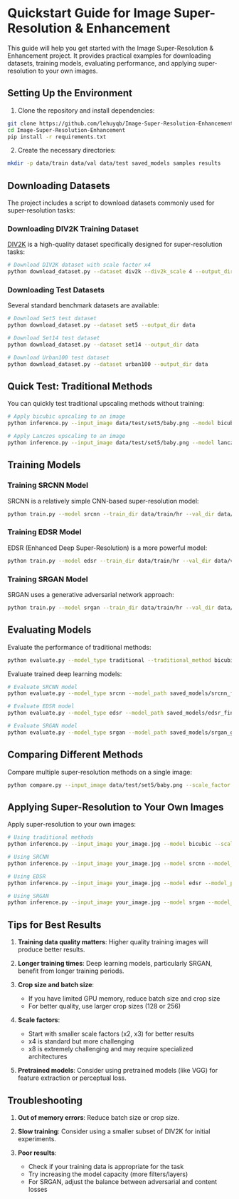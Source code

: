 # Quickstart Guide for Image Super-Resolution & Enhancement

This guide will help you get started with the Image Super-Resolution & Enhancement project. It provides practical examples for downloading datasets, training models, evaluating performance, and applying super-resolution to your own images.

## Setting Up the Environment

1. Clone the repository and install dependencies:

```bash
git clone https://github.com/lehuyqb/Image-Super-Resolution-Enhancement.git
cd Image-Super-Resolution-Enhancement
pip install -r requirements.txt
```

2. Create the necessary directories:

```bash
mkdir -p data/train data/val data/test saved_models samples results
```

## Downloading Datasets

The project includes a script to download datasets commonly used for super-resolution tasks:

### Downloading DIV2K Training Dataset

[DIV2K](https://data.vision.ee.ethz.ch/cvl/DIV2K/) is a high-quality dataset specifically designed for super-resolution tasks:

```bash
# Download DIV2K dataset with scale factor x4
python download_dataset.py --dataset div2k --div2k_scale 4 --output_dir data
```

### Downloading Test Datasets

Several standard benchmark datasets are available:

```bash
# Download Set5 test dataset
python download_dataset.py --dataset set5 --output_dir data

# Download Set14 test dataset
python download_dataset.py --dataset set14 --output_dir data

# Download Urban100 test dataset
python download_dataset.py --dataset urban100 --output_dir data
```

## Quick Test: Traditional Methods

You can quickly test traditional upscaling methods without training:

```bash
# Apply bicubic upscaling to an image
python inference.py --input_image data/test/set5/baby.png --model bicubic --scale_factor 4 --show_result

# Apply Lanczos upscaling to an image
python inference.py --input_image data/test/set5/baby.png --model lanczos --scale_factor 4 --show_result
```

## Training Models

### Training SRCNN Model

SRCNN is a relatively simple CNN-based super-resolution model:

```bash
python train.py --model srcnn --train_dir data/train/hr --val_dir data/val/hr --epochs 50 --batch_size 16 --scale_factor 4 --crop_size 96 --learning_rate 1e-4
```

### Training EDSR Model

EDSR (Enhanced Deep Super-Resolution) is a more powerful model:

```bash
python train.py --model edsr --train_dir data/train/hr --val_dir data/val/hr --epochs 100 --batch_size 16 --scale_factor 4 --crop_size 128 --learning_rate 1e-4
```

### Training SRGAN Model

SRGAN uses a generative adversarial network approach:

```bash
python train.py --model srgan --train_dir data/train/hr --val_dir data/val/hr --epochs 200 --batch_size 16 --scale_factor 4 --crop_size 96 --learning_rate 1e-4
```

## Evaluating Models

Evaluate the performance of traditional methods:

```bash
python evaluate.py --model_type traditional --traditional_method bicubic --test_dir data/test/set5 --scale_factor 4 --save_images
```

Evaluate trained deep learning models:

```bash
# Evaluate SRCNN model
python evaluate.py --model_type srcnn --model_path saved_models/srcnn_final_model.h5 --test_dir data/test/set5 --scale_factor 4 --save_images

# Evaluate EDSR model
python evaluate.py --model_type edsr --model_path saved_models/edsr_final_model.h5 --test_dir data/test/set5 --scale_factor 4 --save_images

# Evaluate SRGAN model
python evaluate.py --model_type srgan --model_path saved_models/srgan_generator_epoch_200.h5 --test_dir data/test/set5 --scale_factor 4 --save_images
```

## Comparing Different Methods

Compare multiple super-resolution methods on a single image:

```bash
python compare.py --input_image data/test/set5/baby.png --scale_factor 4 --methods bicubic lanczos srcnn edsr srgan --srcnn_model saved_models/srcnn_final_model.h5 --edsr_model saved_models/edsr_final_model.h5 --srgan_model saved_models/srgan_generator_epoch_200.h5
```

## Applying Super-Resolution to Your Own Images

Apply super-resolution to your own images:

```bash
# Using traditional methods
python inference.py --input_image your_image.jpg --model bicubic --scale_factor 4

# Using SRCNN
python inference.py --input_image your_image.jpg --model srcnn --model_path saved_models/srcnn_final_model.h5 --scale_factor 4

# Using EDSR
python inference.py --input_image your_image.jpg --model edsr --model_path saved_models/edsr_final_model.h5 --scale_factor 4

# Using SRGAN
python inference.py --input_image your_image.jpg --model srgan --model_path saved_models/srgan_generator_epoch_200.h5 --scale_factor 4
```

## Tips for Best Results

1. **Training data quality matters**: Higher quality training images will produce better results.

2. **Longer training times**: Deep learning models, particularly SRGAN, benefit from longer training periods.

3. **Crop size and batch size**: 
   - If you have limited GPU memory, reduce batch size and crop size
   - For better quality, use larger crop sizes (128 or 256)

4. **Scale factors**: 
   - Start with smaller scale factors (x2, x3) for better results
   - x4 is standard but more challenging
   - x8 is extremely challenging and may require specialized architectures

5. **Pretrained models**: Consider using pretrained models (like VGG) for feature extraction or perceptual loss.

## Troubleshooting

1. **Out of memory errors**: Reduce batch size or crop size.

2. **Slow training**: Consider using a smaller subset of DIV2K for initial experiments.

3. **Poor results**: 
   - Check if your training data is appropriate for the task
   - Try increasing the model capacity (more filters/layers)
   - For SRGAN, adjust the balance between adversarial and content losses 